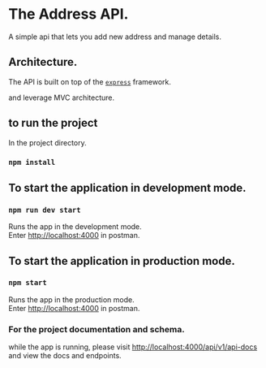 # The Address API.
A simple api that lets you add new address and manage details.

## Architecture.
The API is built on top of the [`express`](https://expressjs.com/) framework. 

and leverage MVC architecture.

## to run the project

In the project directory.
### `npm install`

## To start the application in development mode.
### `npm run dev start`

Runs the app in the development mode.\
Enter [http://localhost:4000](http://localhost:4000) in postman.

## To start the application in production mode.
### `npm start`
Runs the app in the production mode.\
Enter [http://localhost:4000](http://localhost:4000) in postman.

### For the project documentation and schema.

 while the app is running, please visit 
    [http://localhost:4000/api/v1/api-docs](http://localhost:4000/api/v1/api-docs) and view the docs and endpoints.